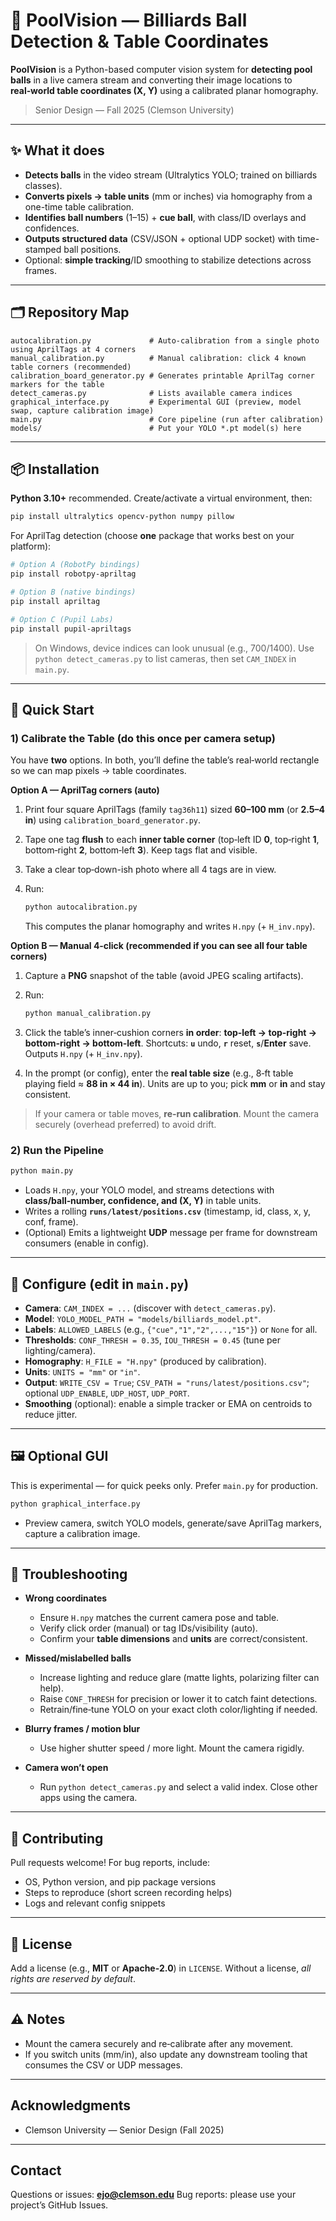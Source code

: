 # 🎱 PoolVision — Billiards Ball Detection & Table Coordinates

**PoolVision** is a Python-based computer vision system for **detecting pool balls** in a live camera stream and converting their image locations to **real‑world table coordinates (X, Y)** using a calibrated planar homography.

> Senior Design — Fall 2025 (Clemson University)

---

## ✨ What it does

* **Detects balls** in the video stream (Ultralytics YOLO; trained on billiards classes).
* **Converts pixels → table units** (mm or inches) via homography from a one-time table calibration.
* **Identifies ball numbers** (1–15) + **cue ball**, with class/ID overlays and confidences.
* **Outputs structured data** (CSV/JSON + optional UDP socket) with time-stamped ball positions.
* Optional: **simple tracking**/ID smoothing to stabilize detections across frames.

---

## 🗂 Repository Map

```
autocalibration.py             # Auto-calibration from a single photo using AprilTags at 4 corners
manual_calibration.py          # Manual calibration: click 4 known table corners (recommended)
calibration_board_generator.py # Generates printable AprilTag corner markers for the table
detect_cameras.py              # Lists available camera indices
graphical_interface.py         # Experimental GUI (preview, model swap, capture calibration image)
main.py                        # Core pipeline (run after calibration)
models/                        # Put your YOLO *.pt model(s) here
```

---

## 📦 Installation

**Python 3.10+** recommended. Create/activate a virtual environment, then:

```bash
pip install ultralytics opencv-python numpy pillow
```

For AprilTag detection (choose **one** package that works best on your platform):

```bash
# Option A (RobotPy bindings)
pip install robotpy-apriltag

# Option B (native bindings)
pip install apriltag

# Option C (Pupil Labs)
pip install pupil-apriltags
```

> On Windows, device indices can look unusual (e.g., 700/1400). Use `python detect_cameras.py` to list cameras, then set `CAM_INDEX` in `main.py`.

---

## 🚀 Quick Start

### 1) Calibrate the Table (do this once per camera setup)

You have **two** options. In both, you’ll define the table’s real‑world rectangle so we can map pixels → table coordinates.

**Option A — AprilTag corners (auto)**

1. Print four square AprilTags (family `tag36h11`) sized **60–100 mm** (or **2.5–4 in**) using `calibration_board_generator.py`.
2. Tape one tag **flush** to each **inner table corner** (top‑left ID **0**, top‑right **1**, bottom‑right **2**, bottom‑left **3**). Keep tags flat and visible.
3. Take a clear top‑down-ish photo where all 4 tags are in view.
4. Run:

   ```bash
   python autocalibration.py
   ```

   This computes the planar homography and writes `H.npy` (+ `H_inv.npy`).

**Option B — Manual 4‑click (recommended if you can see all four table corners)**

1. Capture a **PNG** snapshot of the table (avoid JPEG scaling artifacts).
2. Run:

   ```bash
   python manual_calibration.py
   ```
3. Click the table’s inner‑cushion corners **in order**: **top‑left → top‑right → bottom‑right → bottom‑left**.
   Shortcuts: **`u`** undo, **`r`** reset, **`s`**/**Enter** save. Outputs `H.npy` (+ `H_inv.npy`).
4. In the prompt (or config), enter the **real table size** (e.g., 8‑ft table playing field ≈ **88 in × 44 in**). Units are up to you; pick **mm** or **in** and stay consistent.

> If your camera or table moves, **re‑run calibration**. Mount the camera securely (overhead preferred) to avoid drift.

### 2) Run the Pipeline

```bash
python main.py
```

* Loads `H.npy`, your YOLO model, and streams detections with **class/ball‑number, confidence, and (X, Y)** in table units.
* Writes a rolling **`runs/latest/positions.csv`** (timestamp, id, class, x, y, conf, frame).
* (Optional) Emits a lightweight **UDP** message per frame for downstream consumers (enable in config).

---

## 🔧 Configure (edit in `main.py`)

* **Camera**: `CAM_INDEX = ...` (discover with `detect_cameras.py`).
* **Model**: `YOLO_MODEL_PATH = "models/billiards_model.pt"`.
* **Labels**: `ALLOWED_LABELS` (e.g., `{"cue","1","2",...,"15"}`) or `None` for all.
* **Thresholds**: `CONF_THRESH = 0.35`, `IOU_THRESH = 0.45` (tune per lighting/camera).
* **Homography**: `H_FILE = "H.npy"` (produced by calibration).
* **Units**: `UNITS = "mm"` or `"in"`.
* **Output**: `WRITE_CSV = True`; `CSV_PATH = "runs/latest/positions.csv"`; optional `UDP_ENABLE`, `UDP_HOST`, `UDP_PORT`.
* **Smoothing** (optional): enable a simple tracker or EMA on centroids to reduce jitter.

---

## 🖼 Optional GUI

This is experimental — for quick peeks only. Prefer `main.py` for production.

```bash
python graphical_interface.py
```

* Preview camera, switch YOLO models, generate/save AprilTag markers, capture a calibration image.

---

## 🧪 Troubleshooting

* **Wrong coordinates**

  * Ensure `H.npy` matches the current camera pose and table.
  * Verify click order (manual) or tag IDs/visibility (auto).
  * Confirm your **table dimensions** and **units** are correct/consistent.
* **Missed/mislabelled balls**

  * Increase lighting and reduce glare (matte lights, polarizing filter can help).
  * Raise `CONF_THRESH` for precision or lower it to catch faint detections.
  * Retrain/fine‑tune YOLO on your exact cloth color/lighting if needed.
* **Blurry frames / motion blur**

  * Use higher shutter speed / more light. Mount the camera rigidly.
* **Camera won’t open**

  * Run `python detect_cameras.py` and select a valid index. Close other apps using the camera.

---

## 🤝 Contributing

Pull requests welcome! For bug reports, include:

* OS, Python version, and pip package versions
* Steps to reproduce (short screen recording helps)
* Logs and relevant config snippets

---

## 📜 License

Add a license (e.g., **MIT** or **Apache‑2.0**) in `LICENSE`.
Without a license, *all rights are reserved by default*.

---

## ⚠️ Notes

* Mount the camera securely and re‑calibrate after any movement.
* If you switch units (mm/in), also update any downstream tooling that consumes the CSV or UDP messages.

---

## Acknowledgments

* Clemson University — Senior Design (Fall 2025)

---

## Contact

Questions or issues: **[ejo@clemson.edu](mailto:ejo@clemson.edu)**
Bug reports: please use your project’s GitHub Issues.
